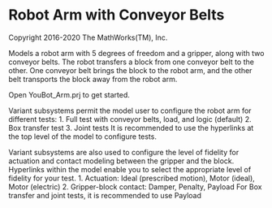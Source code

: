 # **Robot Arm with Conveyor Belts**
Copyright 2016-2020 The MathWorks(TM), Inc.

Models a robot arm with 5 degrees of freedom and a gripper, along with 
two conveyor belts.  The robot transfers a block from one conveyor belt
to the other.  One conveyor belt brings the block to the robot arm,
and the other belt transports the block away from the robot arm.

Open YouBot_Arm.prj to get started.

Variant subsystems permit the model user to configure the robot arm
for different tests: 
    1. Full test with conveyor belts, load, and logic (default)
    2. Box transfer test
    3. Joint tests
It is recommended to use the hyperlinks at the top level of the model
to configure tests.

Variant subsystems are also used to configure the level of fidelity
for actuation and contact modeling between the gripper and the block.
Hyperlinks within the model enable you to select the appropriate level
of fidelity for your test.
    1. Actuation: Ideal (prescribed motion), Motor (ideal), Motor (electric)
    2. Gripper-block contact: Damper, Penalty, Payload
       For Box transfer and joint tests, it is recommended to use Payload


